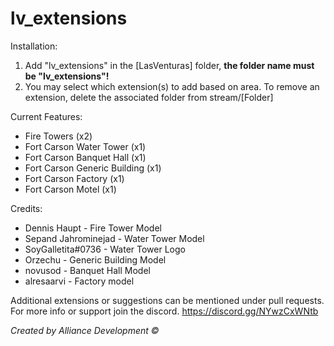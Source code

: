 # lv_extensions

Installation:

1) Add "lv_extensions" in the [LasVenturas] folder, **the folder name must be "lv_extensions"!**
2) You may select which extension(s) to add based on area. To remove an extension, delete the associated folder from stream/[Folder]

Current Features:
- Fire Towers (x2)
- Fort Carson Water Tower (x1)
- Fort Carson Banquet Hall (x1)
- Fort Carson Generic Building (x1)
- Fort Carson Factory (x1)
- Fort Carson Motel (x1)

Credits:
- Dennis Haupt - Fire Tower Model
- Sepand Jahrominejad - Water Tower Model
- SoyGalletita#0736 - Water Tower Logo
- Orzechu - Generic Building Model
- novusod - Banquet Hall Model
- alresaarvi - Factory model

Additional extensions or suggestions can be mentioned under pull requests. 
For more info or support join the discord.
https://discord.gg/NYwzCxWNtb

*Created by Alliance Development ©*
